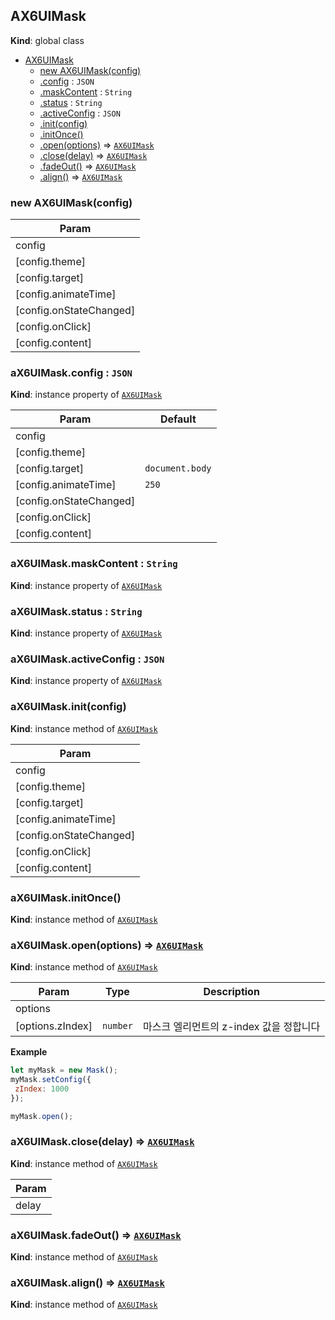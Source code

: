 <a name="AX6UIMask"></a>

## AX6UIMask
**Kind**: global class  

* [AX6UIMask](#AX6UIMask)
    * [new AX6UIMask(config)](#new_AX6UIMask_new)
    * [.config](#AX6UIMask+config) : <code>JSON</code>
    * [.maskContent](#AX6UIMask+maskContent) : <code>String</code>
    * [.status](#AX6UIMask+status) : <code>String</code>
    * [.activeConfig](#AX6UIMask+activeConfig) : <code>JSON</code>
    * [.init(config)](#AX6UIMask+init)
    * [.initOnce()](#AX6UIMask+initOnce)
    * [.open(options)](#AX6UIMask+open) ⇒ <code>[AX6UIMask](#AX6UIMask)</code>
    * [.close(delay)](#AX6UIMask+close) ⇒ <code>[AX6UIMask](#AX6UIMask)</code>
    * [.fadeOut()](#AX6UIMask+fadeOut) ⇒ <code>[AX6UIMask](#AX6UIMask)</code>
    * [.align()](#AX6UIMask+align) ⇒ <code>[AX6UIMask](#AX6UIMask)</code>

<a name="new_AX6UIMask_new"></a>

### new AX6UIMask(config)

| Param |
| --- |
| config | 
| [config.theme] | 
| [config.target] | 
| [config.animateTime] | 
| [config.onStateChanged] | 
| [config.onClick] | 
| [config.content] | 

<a name="AX6UIMask+config"></a>

### aX6UIMask.config : <code>JSON</code>
**Kind**: instance property of <code>[AX6UIMask](#AX6UIMask)</code>  

| Param | Default |
| --- | --- |
| config |  | 
| [config.theme] |  | 
| [config.target] | <code>document.body</code> | 
| [config.animateTime] | <code>250</code> | 
| [config.onStateChanged] |  | 
| [config.onClick] |  | 
| [config.content] |  | 

<a name="AX6UIMask+maskContent"></a>

### aX6UIMask.maskContent : <code>String</code>
**Kind**: instance property of <code>[AX6UIMask](#AX6UIMask)</code>  
<a name="AX6UIMask+status"></a>

### aX6UIMask.status : <code>String</code>
**Kind**: instance property of <code>[AX6UIMask](#AX6UIMask)</code>  
<a name="AX6UIMask+activeConfig"></a>

### aX6UIMask.activeConfig : <code>JSON</code>
**Kind**: instance property of <code>[AX6UIMask](#AX6UIMask)</code>  
<a name="AX6UIMask+init"></a>

### aX6UIMask.init(config)
**Kind**: instance method of <code>[AX6UIMask](#AX6UIMask)</code>  

| Param |
| --- |
| config | 
| [config.theme] | 
| [config.target] | 
| [config.animateTime] | 
| [config.onStateChanged] | 
| [config.onClick] | 
| [config.content] | 

<a name="AX6UIMask+initOnce"></a>

### aX6UIMask.initOnce()
**Kind**: instance method of <code>[AX6UIMask](#AX6UIMask)</code>  
<a name="AX6UIMask+open"></a>

### aX6UIMask.open(options) ⇒ <code>[AX6UIMask](#AX6UIMask)</code>
**Kind**: instance method of <code>[AX6UIMask](#AX6UIMask)</code>  

| Param | Type | Description |
| --- | --- | --- |
| options |  |  |
| [options.zIndex] | <code>number</code> | 마스크 엘리먼트의 z-index 값을 정합니다 |

**Example**  
```js
let myMask = new Mask();
myMask.setConfig({
 zIndex: 1000
});

myMask.open();
```
<a name="AX6UIMask+close"></a>

### aX6UIMask.close(delay) ⇒ <code>[AX6UIMask](#AX6UIMask)</code>
**Kind**: instance method of <code>[AX6UIMask](#AX6UIMask)</code>  

| Param |
| --- |
| delay | 

<a name="AX6UIMask+fadeOut"></a>

### aX6UIMask.fadeOut() ⇒ <code>[AX6UIMask](#AX6UIMask)</code>
**Kind**: instance method of <code>[AX6UIMask](#AX6UIMask)</code>  
<a name="AX6UIMask+align"></a>

### aX6UIMask.align() ⇒ <code>[AX6UIMask](#AX6UIMask)</code>
**Kind**: instance method of <code>[AX6UIMask](#AX6UIMask)</code>  
